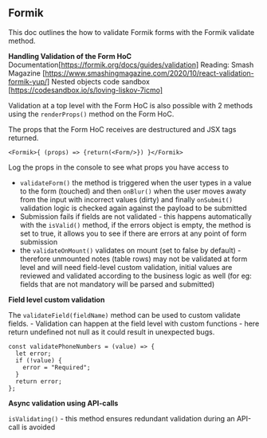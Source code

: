 ## Formik 

This doc outlines the how to validate Formik forms with the Formik validate method.

__Handling Validation of the Form HoC__
Documentation[https://formik.org/docs/guides/validation]
Reading: Smash Magazine [https://www.smashingmagazine.com/2020/10/react-validation-formik-yup/]
Nested objects code sandbox [https://codesandbox.io/s/loving-liskov-7icmo]


Validation at a top level with the Form HoC is also possible with 2 methods using the ```renderProps()``` method on the Form HoC.

The props that the Form HoC receives are destructured and JSX tags returned.

```
<Formik>{ (props) => {return(<Form/>}) }</Formik>
```

Log the props in the console to see what props you have access to

- `validateForm()` the method is triggered when the user types in a value to the form (touched) and then `onBlur()` when the user moves awaty from the input with incorrect values (dirty) and finally `onSubmit()` validation logic is checked again against the payload to be submitted
- Submission fails if fields are not validated - this happens automatically with the ```isValid()``` method, if the errors object is empty, the method is set to true, it allows you to see if there are errors at any point of form submission
- the ```validateOnMount()``` validates on mount (set to false by default) - therefore unmounted notes (table rows) may not be validated at form level and will need field-level custom validation, initial values are reviewed and validated according to the business logic as well (for eg: fields that are not mandatory will be parsed and submitted)

__Field level custom validation__

The `validateField(fieldName)` method can be used to custom validate fields. - Validation can happen at the field level with custom functions - here return undefined not null as it could result in unexpected bugs.

```
const validatePhoneNumbers = (value) => {
  let error;
  if (!value) {
    error = "Required";
  }
  return error;
};
```

__Async validation using API-calls__

`isValidating()` - this method ensures redundant validation during an API-call is avoided